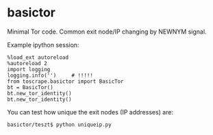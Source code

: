 # basictor

Minimal Tor code. Common exit node/IP changing by NEWNYM signal.

Example ipython session:

```
%load_ext autoreload
%autoreload 2
import logging
logging.info('')     # !!!!!
from toscrape.basictor import BasicTor
bt = BasicTor()
bt.new_tor_identity()
bt.new_tor_identity()
```

You can test how unique the exit nodes (IP addresses) are:

```
basictor/teszt$ python uniqueip.py
```
